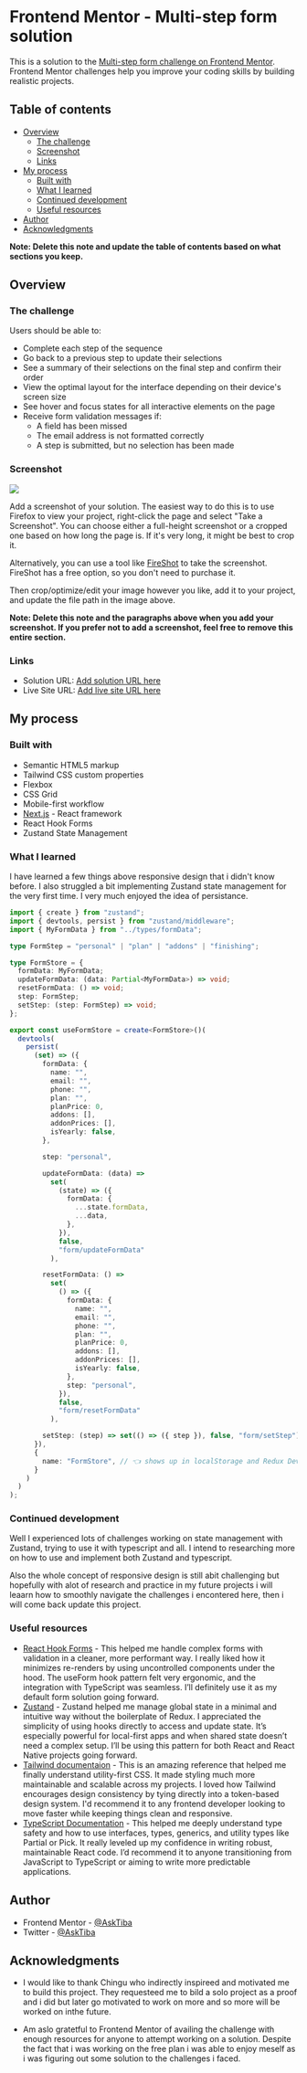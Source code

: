 # Frontend Mentor - Multi-step form solution

This is a solution to the [Multi-step form challenge on Frontend Mentor](https://www.frontendmentor.io/challenges/multistep-form-YVAnSdqQBJ). Frontend Mentor challenges help you improve your coding skills by building realistic projects.

## Table of contents

- [Overview](#overview)
  - [The challenge](#the-challenge)
  - [Screenshot](#screenshot)
  - [Links](#links)
- [My process](#my-process)
  - [Built with](#built-with)
  - [What I learned](#what-i-learned)
  - [Continued development](#continued-development)
  - [Useful resources](#useful-resources)
- [Author](#author)
- [Acknowledgments](#acknowledgments)

**Note: Delete this note and update the table of contents based on what sections you keep.**

## Overview

### The challenge

Users should be able to:

- Complete each step of the sequence
- Go back to a previous step to update their selections
- See a summary of their selections on the final step and confirm their order
- View the optimal layout for the interface depending on their device's screen size
- See hover and focus states for all interactive elements on the page
- Receive form validation messages if:
  - A field has been missed
  - The email address is not formatted correctly
  - A step is submitted, but no selection has been made

### Screenshot

![](../assets/images/theone.png)

Add a screenshot of your solution. The easiest way to do this is to use Firefox to view your project, right-click the page and select "Take a Screenshot". You can choose either a full-height screenshot or a cropped one based on how long the page is. If it's very long, it might be best to crop it.

Alternatively, you can use a tool like [FireShot](https://getfireshot.com/) to take the screenshot. FireShot has a free option, so you don't need to purchase it.

Then crop/optimize/edit your image however you like, add it to your project, and update the file path in the image above.

**Note: Delete this note and the paragraphs above when you add your screenshot. If you prefer not to add a screenshot, feel free to remove this entire section.**

### Links

- Solution URL: [Add solution URL here](https://github.com/AskTiba/bit-by-bit)
- Live Site URL: [Add live site URL here](https://bit-by-bit-sigma.vercel.app/challenges/multi-step-form)

## My process

### Built with

- Semantic HTML5 markup
- Tailwind CSS custom properties
- Flexbox
- CSS Grid
- Mobile-first workflow
- [Next.js](https://nextjs.org/) - React framework
- React Hook Forms
- Zustand State Management

### What I learned

I have learned a few things above responsive design that i didn't know before. I also struggled a bit implementing Zustand state management for the very first time. I very much enjoyed the idea of persistance.

```typescript
import { create } from "zustand";
import { devtools, persist } from "zustand/middleware";
import { MyFormData } from "../types/formData";

type FormStep = "personal" | "plan" | "addons" | "finishing";

type FormStore = {
  formData: MyFormData;
  updateFormData: (data: Partial<MyFormData>) => void;
  resetFormData: () => void;
  step: FormStep;
  setStep: (step: FormStep) => void;
};

export const useFormStore = create<FormStore>()(
  devtools(
    persist(
      (set) => ({
        formData: {
          name: "",
          email: "",
          phone: "",
          plan: "",
          planPrice: 0,
          addons: [],
          addonPrices: [],
          isYearly: false,
        },

        step: "personal",

        updateFormData: (data) =>
          set(
            (state) => ({
              formData: {
                ...state.formData,
                ...data,
              },
            }),
            false,
            "form/updateFormData"
          ),

        resetFormData: () =>
          set(
            () => ({
              formData: {
                name: "",
                email: "",
                phone: "",
                plan: "",
                planPrice: 0,
                addons: [],
                addonPrices: [],
                isYearly: false,
              },
              step: "personal",
            }),
            false,
            "form/resetFormData"
          ),

        setStep: (step) => set(() => ({ step }), false, "form/setStep"),
      }),
      {
        name: "FormStore", // 👈 shows up in localStorage and Redux Devtools
      }
    )
  )
);
```

### Continued development

Well I experienced lots of challenges working on state management with Zustand, trying to use it with typescript and all. I intend to researching more on how to use and implement both Zustand and typescript.

Also the whole concept of responsive design is still abit challenging but hopefully with alot of research and practice in my future projects i will leaarn how to smoothly navigate the challenges i encontered here, then i will come back update this project.

### Useful resources

- [React Hook Forms](https://www.react-hook-form.com/) - This helped me handle complex forms with validation in a cleaner, more performant way. I really liked how it minimizes re-renders by using uncontrolled components under the hood. The useForm hook pattern felt very ergonomic, and the integration with TypeScript was seamless. I’ll definitely use it as my default form solution going forward.
- [Zustand](https://zustand.docs.pmnd.rs/getting-started/introduction) - Zustand helped me manage global state in a minimal and intuitive way without the boilerplate of Redux. I appreciated the simplicity of using hooks directly to access and update state. It’s especially powerful for local-first apps and when shared state doesn’t need a complex setup. I’ll be using this pattern for both React and React Native projects going forward.
- [Tailwind documentaion](https://v2.tailwindcss.com/docs) - This is an amazing reference that helped me finally understand utility-first CSS. It made styling much more maintainable and scalable across my projects. I loved how Tailwind encourages design consistency by tying directly into a token-based design system. I'd recommend it to any frontend developer looking to move faster while keeping things clean and responsive.
- [TypeScript Documentation](https://www.typescriptlang.org/docs/) - This helped me deeply understand type safety and how to use interfaces, types, generics, and utility types like Partial or Pick. It really leveled up my confidence in writing robust, maintainable React code. I’d recommend it to anyone transitioning from JavaScript to TypeScript or aiming to write more predictable applications.

## Author

- Frontend Mentor - [@AskTiba](https://www.frontendmentor.io/profile/AskTiba)
- Twitter - [@AskTiba](https://x.com/AskTiba)

## Acknowledgments

- I would like to thank Chingu who indirectly inspireed and motivated me to build this project. They requesteed me to bild a solo project as a proof and i did but later go motivated to work on more and so more will be worked on inthe future.

- Am aslo gratetful to Frontend Mentor of availing the challenge with enough resources for anyone to attempt working on a solution. Despite the fact that i was working on the free plan i was able to enjoy meself as i was figuring out some solution to the challenges i faced.
